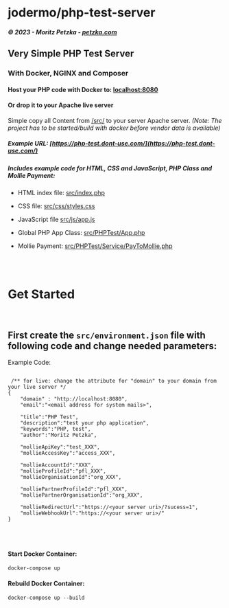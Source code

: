 # jodermo/php-test-server

##### *© 2023 - Moritz Petzka - [petzka.com](https://petzka.com/)*

## Very Simple PHP Test Server 
### With Docker, NGINX and Composer

#### Host your PHP code with Docker to: [localhost:8080](http://localhost:8080)

#### Or drop it to your Apache live server

Simple copy all Content from [/src/](./src/) to your server Apache server.
*(Note: The project has to be started/build with docker before vendor data is available)*

##### Example URL: [https://php-test.dont-use.com/](https://php-test.dont-use.com/)


##### Includes example code for  HTML, CSS and JavaScript, PHP Class and Mollie Payment:


- HTML index file: [src/index.php](./src/index.php) 

- CSS file: [src/css/styles.css](./src/css/styles.css) 

- JavaScript file [src/js/app.js](./src/js/app.js) 

- Global PHP App Class: [src/PHPTest/App.php](./src/PHPTest/App.php) 

- Mollie Payment: [src/PHPTest/Service/PayToMollie.php](./src/PHPTest/Service/PayToMollie.php) 


<br>
<br>

# Get Started

<br>

## First create the `src/environment.json` file with following code and change needed parameters:

Example Code:
```

 /** for live: change the attribute for "domain" to your domain from your live server */
{
    "domain" : "http://localhost:8080",
    "email":"<email address for system mails>",

    "title":"PHP Test",
    "description":"test your php application",
    "keywords":"PHP, test",
    "author":"Moritz Petzka",

    "mollieApiKey":"test_XXX",
    "mollieAccessKey":"access_XXX",

    "mollieAccountId":"XXX",
    "mollieProfileId":"pfl_XXX",
    "mollieOrganisationId":"org_XXX",

    "molliePartnerProfileId":"pfl_XXX",
    "molliePartnerOrganisationId":"org_XXX",

    "mollieRedirectUrl":"https://<your server uri>/?sucess=1",
    "mollieWebhookUrl":"https://<your server uri>/"
}


```

<br>

#### Start Docker Container:
```
docker-compose up
```

#### Rebuild Docker Container:
```
docker-compose up --build
```



